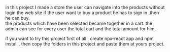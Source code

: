 in this project I made a store 
the user can navigate into the products without login the web site
if the user want to buy a product he has to sign in ,then he can buy.  
the products which have been selected became together in a cart.
the admin can see for every user the total cart and the total amount for him.

if you want to try this project 
first of all , create npx-react app and npm install .
then copy the folders in this project and paste them at yours project.
